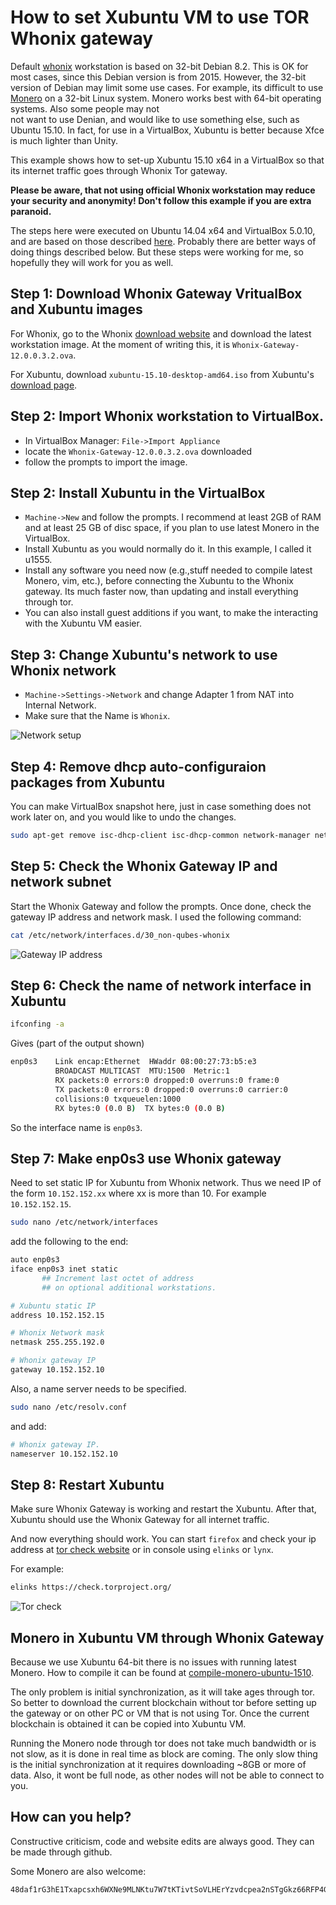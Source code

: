 # How to set Xubuntu VM to use TOR Whonix gateway

Default [whonix](https://www.whonix.org/) workstation is
based on 32-bit Debian 8.2. This is OK for most cases, since this
Debian version is from 2015. However, the 32-bit version
of Debian may limit some use cases. For example, its difficult to use
[Monero](https://getmonero.org/) on a 32-bit Linux system. Monero works best
with 64-bit operating systems. Also some people may not  
not want to use Denian, and would like to use something else, such as Ubuntu 15.10. In fact, for use in a VirtualBox,
Xubuntu is better because Xfce is much lighter than Unity.

This example shows how to set-up Xubuntu 15.10 x64 in a VirtualBox so that its internet traffic goes through Whonix Tor gateway.

**Please be aware, that not using official
Whonix workstation may reduce your security and anonymity!
Don't follow this example if you are extra paranoid.**

The steps here were executed on Ubuntu 14.04 x64 and VirtualBox 5.0.10, and are based on those described [here](https://www.whonix.org/wiki/Ubuntu). Probably there are better ways of doing things described below. But these steps were working for me, so hopefully they will work for you as well.


## Step 1: Download Whonix Gateway VritualBox and Xubuntu images

For Whonix, go to the Whonix [download website](https://www.whonix.org/wiki/Download)
and download the latest workstation image. At the moment of writing this,
 it is `Whonix-Gateway-12.0.0.3.2.ova`.

 For Xubuntu, download `xubuntu-15.10-desktop-amd64.iso` from Xubuntu's [download
 page](http://xubuntu.org/getxubuntu/).


 ## Step 2: Import Whonix workstation to VirtualBox.

  - In VirtualBox Manager: `File->Import Appliance`
  - locate the `Whonix-Gateway-12.0.0.3.2.ova` downloaded
  - follow the prompts to import the image.

## Step 2: Install Xubuntu in the VirtualBox

  - `Machine->New` and follow the prompts. I recommend at least 2GB of RAM and at least 25 GB of disc space, if you plan to use latest Monero in the VirtualBox.       
  - Install Xubuntu as you would normally do it. In this example, I called it u1555.
  - Install any software you need now (e.g.,stuff needed to compile latest Monero, vim, etc.),
   before connecting the Xubuntu to the Whonix gateway. Its much faster now, than updating
   and install everything through tor.
  - You can also install guest additions if you want, to make the interacting with the Xubuntu VM easier.


## Step 3: Change Xubuntu's network to use Whonix network

 - `Machine->Settings->Network` and change Adapter 1 from NAT into Internal Network.
 - Make sure that the Name is `Whonix`.

![Network setup](https://raw.githubusercontent.com/moneroexamples/xubuntu-vm-through-whonix-gateway/master/img/network_setup.jpg)

## Step 4: Remove dhcp auto-configuraion packages from Xubuntu

You can make VirtualBox snapshot here, just in case something does not work later on,
and you would like to undo the changes.

```bash
sudo apt-get remove isc-dhcp-client isc-dhcp-common network-manager network-manager-gnome resolvconf
```
## Step 5: Check the Whonix Gateway IP and network subnet

Start the Whonix Gateway and follow the prompts. Once done, check the gateway IP address and network mask.
I used the following command:

```bash
cat /etc/network/interfaces.d/30_non-qubes-whonix
```

![Gateway IP address](https://raw.githubusercontent.com/moneroexamples/xubuntu-vm-through-whonix-gateway/master/img/gateway_ip.jpg)


## Step 6: Check the name of network interface in Xubuntu

```bash
ifconfing -a
```

Gives (part of the output shown)

```bash
enp0s3    Link encap:Ethernet  HWaddr 08:00:27:73:b5:e3  
          BROADCAST MULTICAST  MTU:1500  Metric:1
          RX packets:0 errors:0 dropped:0 overruns:0 frame:0
          TX packets:0 errors:0 dropped:0 overruns:0 carrier:0
          collisions:0 txqueuelen:1000
          RX bytes:0 (0.0 B)  TX bytes:0 (0.0 B)
```

So the interface name is `enp0s3`.


## Step 7: Make enp0s3 use Whonix gateway

Need to set static IP for Xubuntu from Whonix network. Thus we need IP of the form `10.152.152.xx` where xx is more than 10. For example `10.152.152.15`.

```bash
sudo nano /etc/network/interfaces
```

add the following to the end:

```bash
auto enp0s3
iface enp0s3 inet static
       ## Increment last octet of address
       ## on optional additional workstations.

# Xubuntu static IP
address 10.152.152.15  

# Whonix Network mask
netmask 255.255.192.0  

# Whonix gateway IP
gateway 10.152.152.10  

```

Also, a name server needs to be specified.

```bash
sudo nano /etc/resolv.conf
```

and add:

```bash
# Whonix gateway IP.
nameserver 10.152.152.10
```

## Step 8: Restart Xubuntu

Make sure Whonix Gateway is working and restart the Xubuntu. After that, Xubuntu should use
the Whonix Gateway for all internet traffic.

And now everything should work. You can start `firefox` and check your ip address at [tor check website](https://check.torproject.org/) or in console using `elinks` or `lynx`.

For example:

```bash
elinks https://check.torproject.org/
```

![Tor check](https://raw.githubusercontent.com/moneroexamples/xubuntu-vm-through-whonix-gateway/master/img/tor_check.jpg)



## Monero in Xubuntu VM through Whonix Gateway

Because we use Xubuntu 64-bit there is no issues with running
latest Monero. How to compile it can be found at
[compile-monero-ubuntu-1510](http://moneroexamples.github.io/compile-monero-ubuntu-1510/).

The only problem is initial synchronization, as it will take ages
through tor. So better to download the current blockchain without tor before setting up the gateway or on other PC or VM that is not using Tor. Once the current
blockchain is obtained it can be copied into Xubuntu VM.

Running the Monero node through tor does not take much bandwidth
or is not slow, as it is done in real time as block are coming. The only slow thing is the initial synchronization at it requires downloading ~8GB or more of data. Also, it wont be full node, as
other nodes will not be able to connect to you.


## How can you help?

Constructive criticism, code and website edits are always good. They can be made through github.

Some Monero are also welcome:
```
48daf1rG3hE1Txapcsxh6WXNe9MLNKtu7W7tKTivtSoVLHErYzvdcpea2nSTgGkz66RFP4GKVAsTV14v6G3oddBTHfxP6tU
```    
